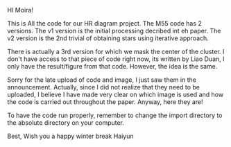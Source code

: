 HI Moira! 

This is All the code for our HR diagram project. 
The M55 code has 2 versions. 
The v1 version is the initial processing decribed int eh paper. 
The v2 version is the 2nd trivial of obtaining stars using iterative approach.

There is actually a 3rd version for which we mask the center of the cluster. 
I don't have access to that piece of code right now, its written by Liao Duan, I only have the result/figure from that code. However, the idea is the same.

Sorry for the late upload of code and image, I just saw them in the announcement. Actually, since I did not realize that they need to be uploaded, I believe I have made very clear on which image is used and how the code is carried out throughout the paper. Anyway, here they are!

To have the code run properly, remember to change the import directory to the absolute directory on your computer.

Best, 
Wish you a happy winter break
Haiyun
